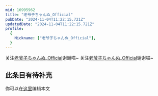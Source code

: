 ```yaml
---
mid: 16995962
title: "老爷子ちゃんぬ_Official"
pubDate: "2024-11-04T11:22:15.721Z"
updatedDate: "2024-11-04T11:22:15.721Z"
profile:
  {
    Nickname: ["老爷子ちゃんぬ_Official"],
  }
---
```


关注[老爷子ちゃんぬ_Official](https://space.bilibili.com/16995962)谢谢喵~ 关注[老爷子ちゃんぬ_Official](https://space.bilibili.com/16995962)谢谢喵~

## 此条目有待补充
你可以在[这里](https://github.com/Yuhanawa/VTuber.ICU-Content/edit/master/v/老爷子ちゃんぬ_Official/index.md)编辑本文
